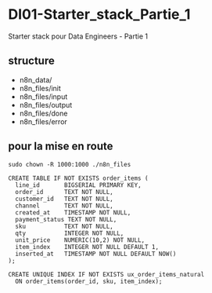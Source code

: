 # DI01-Starter_stack_Partie_1
Starter stack pour Data Engineers - Partie 1

## structure
* n8n_data/
* n8n_files/init
* n8n_files/input
* n8n_files/output
* n8n_files/done
* n8n_files/error

## pour la mise en route
```
sudo chown -R 1000:1000 ./n8n_files
```

```
CREATE TABLE IF NOT EXISTS order_items (
  line_id       BIGSERIAL PRIMARY KEY,
  order_id      TEXT NOT NULL,
  customer_id   TEXT NOT NULL,
  channel       TEXT NOT NULL,
  created_at    TIMESTAMP NOT NULL,
  payment_status TEXT NOT NULL,
  sku           TEXT NOT NULL,
  qty           INTEGER NOT NULL,
  unit_price    NUMERIC(10,2) NOT NULL,
  item_index    INTEGER NOT NULL DEFAULT 1,
  inserted_at   TIMESTAMP NOT NULL DEFAULT NOW()
);

CREATE UNIQUE INDEX IF NOT EXISTS ux_order_items_natural
  ON order_items(order_id, sku, item_index);
```